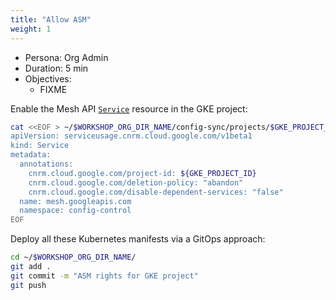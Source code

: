 ```yaml
---
title: "Allow ASM"
weight: 1
---
```

- Persona: Org Admin
- Duration: 5 min
- Objectives:
  - FIXME

Enable the Mesh API [`Service`](https://cloud.google.com/config-connector/docs/reference/resource-docs/serviceusage/service) resource in the GKE project:
```Bash
cat <<EOF > ~/$WORKSHOP_ORG_DIR_NAME/config-sync/projects/$GKE_PROJECT_ID/mesh-service.yaml
apiVersion: serviceusage.cnrm.cloud.google.com/v1beta1
kind: Service
metadata:
  annotations:
    cnrm.cloud.google.com/project-id: ${GKE_PROJECT_ID}
    cnrm.cloud.google.com/deletion-policy: "abandon"
    cnrm.cloud.google.com/disable-dependent-services: "false"
  name: mesh.googleapis.com
  namespace: config-control
EOF
```

Deploy all these Kubernetes manifests via a GitOps approach:
```Bash
cd ~/$WORKSHOP_ORG_DIR_NAME/
git add .
git commit -m "ASM rights for GKE project"
git push
```